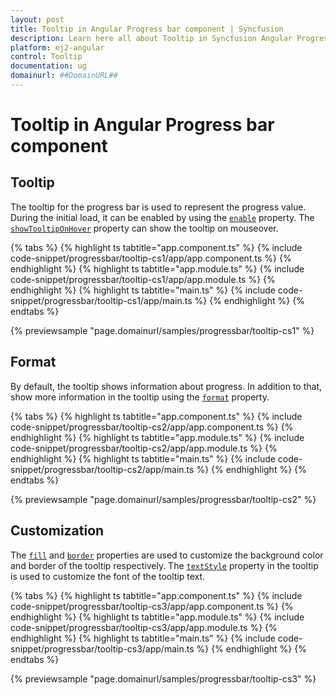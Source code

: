 ```yaml
---
layout: post
title: Tooltip in Angular Progress bar component | Syncfusion
description: Learn here all about Tooltip in Syncfusion Angular Progress bar component of Syncfusion Essential JS 2 and more.
platform: ej2-angular
control: Tooltip 
documentation: ug
domainurl: ##DomainURL##
---
```

# Tooltip in Angular Progress bar component

## Tooltip

The tooltip for the progress bar is used to represent the progress value. During the initial load, it can be enabled by using the [`enable`](https://ej2.syncfusion.com/angular/documentation/api/progressbar/tooltipSettings/#enable) property. The [`showTooltipOnHover`](https://ej2.syncfusion.com/angular/documentation/api/progressbar/tooltipSettings/#showtooltiponhover) property can show the tooltip on mouseover.

{% tabs %}
{% highlight ts tabtitle="app.component.ts" %}
{% include code-snippet/progressbar/tooltip-cs1/app/app.component.ts %}
{% endhighlight %}
{% highlight ts tabtitle="app.module.ts" %}
{% include code-snippet/progressbar/tooltip-cs1/app/app.module.ts %}
{% endhighlight %}
{% highlight ts tabtitle="main.ts" %}
{% include code-snippet/progressbar/tooltip-cs1/app/main.ts %}
{% endhighlight %}
{% endtabs %}
  
{% previewsample "page.domainurl/samples/progressbar/tooltip-cs1" %}

## Format

By default, the tooltip shows information about progress. In addition to that, show more information in the tooltip using the [`format`](https://ej2.syncfusion.com/angular/documentation/api/progressbar/tooltipSettings/#format) property.

{% tabs %}
{% highlight ts tabtitle="app.component.ts" %}
{% include code-snippet/progressbar/tooltip-cs2/app/app.component.ts %}
{% endhighlight %}
{% highlight ts tabtitle="app.module.ts" %}
{% include code-snippet/progressbar/tooltip-cs2/app/app.module.ts %}
{% endhighlight %}
{% highlight ts tabtitle="main.ts" %}
{% include code-snippet/progressbar/tooltip-cs2/app/main.ts %}
{% endhighlight %}
{% endtabs %}
  
{% previewsample "page.domainurl/samples/progressbar/tooltip-cs2" %}

## Customization

The [`fill`](https://ej2.syncfusion.com/angular/documentation/api/progressbar/tooltipSettings/#fill) and [`border`](https://ej2.syncfusion.com/angular/documentation/api/progressbar/tooltipSettings/#border) properties are used to customize the background color and border of the tooltip respectively. The [`textStyle`](https://ej2.syncfusion.com/angular/documentation/api/progressbar/tooltipSettings/#textstyle) property in the tooltip is used to customize the font of the tooltip text.

{% tabs %}
{% highlight ts tabtitle="app.component.ts" %}
{% include code-snippet/progressbar/tooltip-cs3/app/app.component.ts %}
{% endhighlight %}
{% highlight ts tabtitle="app.module.ts" %}
{% include code-snippet/progressbar/tooltip-cs3/app/app.module.ts %}
{% endhighlight %}
{% highlight ts tabtitle="main.ts" %}
{% include code-snippet/progressbar/tooltip-cs3/app/main.ts %}
{% endhighlight %}
{% endtabs %}

{% previewsample "page.domainurl/samples/progressbar/tooltip-cs3" %}